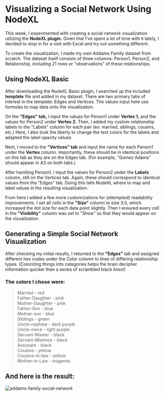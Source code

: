 # Visualizing a Social Network Using NodeXL

This week, I experimented with creating a social network visualization utilizing the **NodeXL plugin.** Given that I've spent a lot of time with `R` lately, I decided to stop in for a visit with Excel and try out something different.

To create the visualization, I made my own Addams Family dataset from scratch. The dataset itself consists of three columns: Person1, Person2, and Relationship, including 21 rows or "observations" of these relationships.

## Using NodeXL Basic
After downloading the NodeXL Basic plugin, I searched up the included **template** file and added in my dataset. There are two primary tabs of interest in the template: Edges and Vertices. The values input here use formulas to map data onto the visualization.

On the **"Edges" tab,** I input the values for Person1 under **Vertex 1,** and the values for Person2 under **Vertex 2.** Then, I added my custom relationship labels to the "Labels" column for each pair (ex: married, siblings, cousins, etc.) Here, I also took the liberty to change the text colors for the labels and adapted the label opacity values.

Next, I moved to the **"Vertices" tab** and input the name for each Person1 under the **Vertex** column. Importantly, these should be in identical positions on this tab as they are on the Edges tab. (For example, "Gomez Adams" should appear in A3 on both tabs.)

After handling Person1, I input the values for Person2 under the **Labels** column, still on the Vertices tab. Again, these should correspond to identical values from the "Edges" tab. Doing this tells NodeXL where to map and label values in the resulting visualization.

From here I added a few more customizations for *(attempted)* readability improvements. I set all cells in the **"Size"** column to size 3.0, which increased the dot size for each data point slightly. Then I ensured every cell in the **"Visibility"** column was set to "Show" so that they would appear on the visualization.

## Generating a Simple Social Network Visualization
After checking my initial results, I returned to the **"Edges"** tab and assigned different hex codes under the Color column to lines of differing relationship types. (Colorizing things into categories helps the brain decipher information quicker than a series of scrambled black lines!)

### The colors I chose were:
> Married - red <br />
> Father-Daughter - pink <br />
> Mother-Daughter - pink <br />
> Father-Son - blue <br />
> Mother-son - blue <br />
> Siblings - green <br />
> Uncle-nephew - dark purple <br />
> Uncle-niece - light purple <br />
> Servant-Master - black <br />
> Servant-Mistress - black <br />
> Assistant - black <br />
> Cousins - yellow <br />
> Cousins-in-law - yellow <br />
> Mother-in-Law - magenta <br />

## And here is the result:

![addams-family-social-network](https://github.com/user-attachments/assets/a8c35d74-6807-46eb-8b00-384c0bc0bd12)



